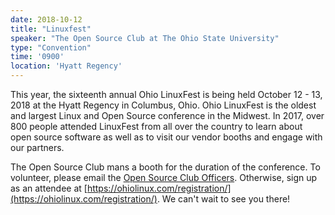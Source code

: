 ```yaml
---
date: 2018-10-12
title: "Linuxfest"
speaker: "The Open Source Club at The Ohio State University"
type: "Convention"
time: '0900'
location: 'Hyatt Regency'
---
```


This year, the sixteenth annual Ohio LinuxFest is being held October 12 - 13, 2018 at the Hyatt Regency in Columbus, Ohio. Ohio LinuxFest is the oldest and largest Linux and Open Source conference in the Midwest. In 2017, over 800 people attended LinuxFest from all over the country to learn about open source software as well as to visit our vendor booths and engage with our partners.

The Open Source Club mans a booth for the duration of the conference. To volunteer, please email the [Open Source Club Officers](mailto:opensource-officers@cse.ohio-state.edu). Otherwise, sign up as an attendee at [https://ohiolinux.com/registration/](https://ohiolinux.com/registration/). We can't wait to see you there!
